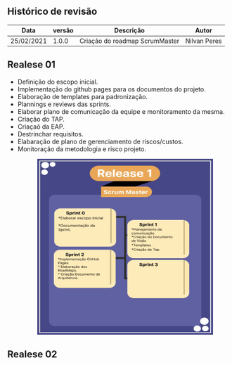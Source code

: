 ## Histórico de revisão

|       Data         |versão                       |Descrição                        |Autor|
|----------------|-------------------------------|-----------------------------|---------------------|
|25/02/2021|1.0.0           |Criação do roadmap ScrumMaster              |Nilvan Peres|


## Realese 01

* Definição do escopo inicial.
* Implementação do github pages para os documentos do projeto.
* Elaboração de templates para padronização.
* Plannings e reviews das sprints.
* Elaborar plano de comunicação da equipe e monitoramento da mesma.
* Criação do TAP.
* Criaçaõ da EAP.
* Destrinchar requisitos.
* Elabaração de plano de gerenciamento de riscos/custos.
* Monitoração da metodologia e risco projeto.  
   

<p align = "center"> &emsp;&emsp; <img src="./assets/images/RoadMap_SM.png" width="400" height="400"/> </p>

## Realese 02